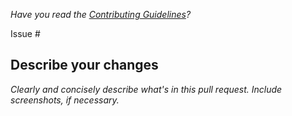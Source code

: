 *Have you read the [Contributing Guidelines](https://github.com/ianbrown78/gemini-slackbot/CONTRIBUTING.md)?*

Issue #

## Describe your changes

*Clearly and concisely describe what's in this pull request. Include screenshots, if necessary.*
